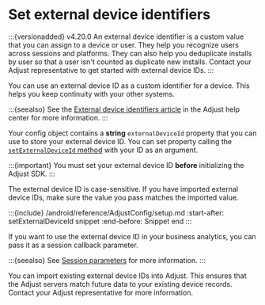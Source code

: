 # Set external device identifiers

:::{versionadded} v4.20.0
An external device identifier is a custom value that you can assign to a device or user. They help you recognize users across sessions and platforms. They can also help you deduplicate installs by user so that a user isn't counted as duplicate new installs. Contact your Adjust representative to get started with external device IDs.
:::

You can use an external device ID as a custom identifier for a device. This helps you keep continuity with your other systems.

:::{seealso}
See the [External device identifiers article](https://help.adjust.com/en/article/external-device-identifiers) in the Adjust help center for more information.
:::

Your config object contains a **string** `externalDeviceId` property that you can use to store your external device ID. You can set property calling the [`setExternalDeviceId` method](#android-setexternaldeviceid-invocation) with your ID as an argument.

:::{important}
You must set your external device ID **before** initializing the Adjust SDK.
:::

The external device ID is case-sensitive. If you have imported external device IDs, make sure the value you pass matches the imported value.

:::{include} /android/reference/AdjustConfig/setup.md
:start-after: setExternalDeviceId snippet
:end-before: Snippet end
:::

If you want to use the external device ID in your business analytics, you can pass it as a session callback parameter. 

:::{seealso}
See [Session parameters](/android/recording/session-parameters) for more information.
:::

You can import existing external device IDs into Adjust. This ensures that the Adjust servers match future data to your existing device records. Contact your Adjust representative for more information.
